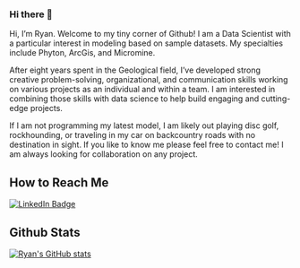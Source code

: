 ### Hi there 👋

Hi, I’m Ryan. Welcome to my tiny corner of Github! I am a Data Scientist with a particular interest in modeling based on sample datasets. My specialties include Phyton, ArcGis, and Micromine.

After eight years spent in the Geological field, I’ve developed strong creative problem-solving, organizational, and communication skills working on various projects as an individual and within a team. I am interested in combining those skills with data science to help build engaging and cutting-edge projects.

If I am not programming my latest model, I am likely out playing disc golf, rockhounding, or traveling in my car on backcountry roads with no destination in sight. If you like to know me please feel free to contact me! I am always looking for collaboration on any project.

## How to Reach Me

[![LinkedIn Badge](https://img.shields.io/badge/LinkedIn-Profile-informational?style=flat&logo=linkedin&logoColor=white&color=0D76A8)](https://www.linkedin.com/in/ryanhdavidson/)


## Github Stats

[![Ryan's GitHub stats](https://github-readme-stats.vercel.app/api?username=scrunts23)](https://github.com/scrunts23/github-readme-stats)





<!--
**scrunts23/scrunts23** is a ✨ _special_ ✨ repository because its `README.md` (this file) appears on your GitHub profile.




-->

